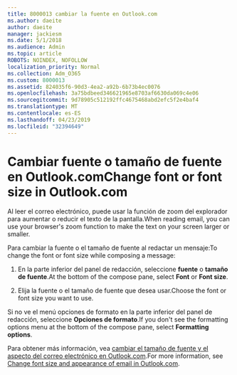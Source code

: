 ```yaml
---
title: 8000013 cambiar la fuente en Outlook.com
ms.author: daeite
author: daeite
manager: jackiesm
ms.date: 5/1/2018
ms.audience: Admin
ms.topic: article
ROBOTS: NOINDEX, NOFOLLOW
localization_priority: Normal
ms.collection: Adm_O365
ms.custom: 8000013
ms.assetid: 824035f6-90d3-4ea2-a92b-6b73b4ec0076
ms.openlocfilehash: 3a75bdbeed346621965e8703af6630da069c4e06
ms.sourcegitcommit: 9d78905c512192ffc4675468abd2efc5f2e4baf4
ms.translationtype: MT
ms.contentlocale: es-ES
ms.lasthandoff: 04/23/2019
ms.locfileid: "32394649"
---
```

# <a name="change-font-or-font-size-in-outlookcom"></a><span data-ttu-id="76444-102">Cambiar fuente o tamaño de fuente en Outlook.com</span><span class="sxs-lookup"><span data-stu-id="76444-102">Change font or font size in Outlook.com</span></span>

<span data-ttu-id="76444-103">Al leer el correo electrónico, puede usar la función de zoom del explorador para aumentar o reducir el texto de la pantalla.</span><span class="sxs-lookup"><span data-stu-id="76444-103">When reading email, you can use your browser's zoom function to make the text on your screen larger or smaller.</span></span>
  
<span data-ttu-id="76444-104">Para cambiar la fuente o el tamaño de fuente al redactar un mensaje:</span><span class="sxs-lookup"><span data-stu-id="76444-104">To change the font or font size while composing a message:</span></span>
  
1. <span data-ttu-id="76444-105">En la parte inferior del panel de redacción, seleccione **fuente** o **tamaño de fuente**.</span><span class="sxs-lookup"><span data-stu-id="76444-105">At the bottom of the compose pane, select **Font** or **Font size**.</span></span>
    
2. <span data-ttu-id="76444-106">Elija la fuente o el tamaño de fuente que desea usar.</span><span class="sxs-lookup"><span data-stu-id="76444-106">Choose the font or font size you want to use.</span></span>
    
<span data-ttu-id="76444-107">Si no ve el menú opciones de formato en la parte inferior del panel de redacción, seleccione **Opciones de formato**.</span><span class="sxs-lookup"><span data-stu-id="76444-107">If you don't see the formatting options menu at the bottom of the compose pane, select **Formatting options**.</span></span>
  
<span data-ttu-id="76444-108">Para obtener más información, vea [cambiar el tamaño de fuente y el aspecto del correo electrónico en Outlook.com](https://go.microsoft.com/fwlink/p/?linkid=873130).</span><span class="sxs-lookup"><span data-stu-id="76444-108">For more information, see [Change font size and appearance of email in Outlook.com](https://go.microsoft.com/fwlink/p/?linkid=873130).</span></span>
  


